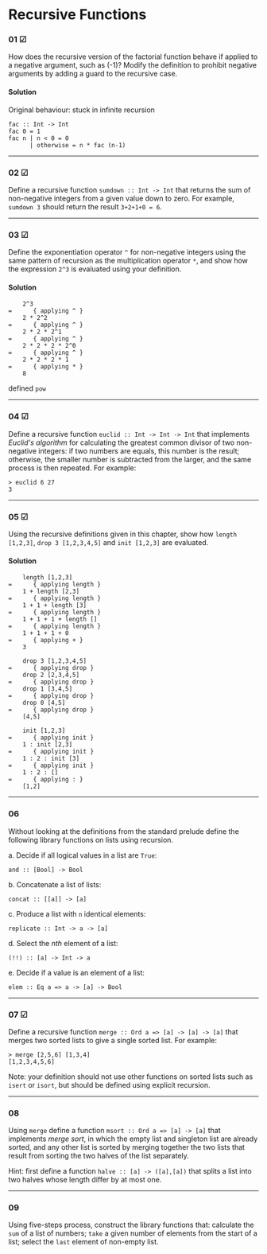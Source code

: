 # Recursive Functions

### 01 ☑
How does the recursive version of the factorial function behave if applied
to a negative argument, such as (-1)? Modify the definition to prohibit
negative arguments by adding a guard to the recursive case.

#### Solution

Original behaviour: stuck in infinite recursion
```
fac :: Int -> Int
fac 0 = 1
fac n | n < 0 = 0
      | otherwise = n * fac (n-1)
```

---
### 02 ☑
Define a recursive function `sumdown :: Int -> Int` that returns the sum of non-negative
integers from a given value down to zero. For example, `sumdown 3` should 
return the result `3+2+1+0 = 6`.

---
### 03 ☑
Define the exponentiation operator `^` for non-negative integers using the same
pattern of recursion as the multiplication operator `*`, and show how the expression
`2^3` is evaluated using your definition.

#### Solution
```
    2^3
=      { applying ^ }
    2 * 2^2
=      { applying ^ }
    2 * 2 * 2^1
=      { applying ^ }
    2 * 2 * 2 * 2^0
=      { applying ^ }
    2 * 2 * 2 * 1
=      { applying * }
    8
```

defined `pow`

---
### 04 ☑
Define a recursive function `euclid :: Int -> Int -> Int` that implements
_Euclid's algorithm_ for calculating the greatest common divisor of two non-negative
integers: if two numbers are equals, this number is the result; otherwise, the smaller
number is subtracted from the larger, and the same process is then repeated. For example:

```
> euclid 6 27
3
```

---
### 05 ☑
Using the recursive definitions given in this chapter, show how 
`length [1,2,3]`, `drop 3 [1,2,3,4,5]` and `init [1,2,3]` are evaluated.

#### Solution
```
    length [1,2,3]
=      { applying length }
    1 + length [2,3]
=      { applying length }
    1 + 1 + length [3]
=      { applying length }
    1 + 1 + 1 + length []
=      { applying length }
    1 + 1 + 1 + 0
=      { applying + }
    3
```

```
    drop 3 [1,2,3,4,5]
=      { applying drop }
    drop 2 [2,3,4,5]
=      { applying drop }
    drop 1 [3,4,5]
=      { applying drop }
    drop 0 [4,5]
=      { applying drop }
    [4,5]
```

```
    init [1,2,3]
=      { applying init }
    1 : init [2,3]
=      { applying init }
    1 : 2 : init [3]
=      { applying init }
    1 : 2 : []
=      { applying : }
    [1,2]    
```

---
### 06
Without looking at the definitions from the standard prelude define the following
library functions on lists using recursion.

a. Decide if all logical values in a list are `True`:

`and :: [Bool] -> Bool`

b. Concatenate a list of lists:

`concat :: [[a]] -> [a]`

c. Produce a list with `n` identical elements:

`replicate :: Int -> a -> [a]`

d. Select the _nth_ element of a list:

`(!!) :: [a] -> Int -> a`

e. Decide if a value is an element of a list:

`elem :: Eq a => a -> [a] -> Bool`

---
### 07 ☑
Define a recursive function `merge :: Ord a => [a] -> [a] -> [a]` that 
merges two sorted lists to give a single sorted list. For example:

```
> merge [2,5,6] [1,3,4]
[1,2,3,4,5,6]
```

Note: your definition should not use other functions on sorted lists such as
`isert` or `isort`, but should be defined using explicit recursion.

---
### 08
Using `merge` define a function `msort :: Ord a => [a] -> [a]` that implements 
_merge sort_, in which the empty list and singleton list are already sorted,
and any other list is sorted by merging together the two lists that result
from sorting the two halves of the list separately. 

Hint: first define a function `halve :: [a] -> ([a],[a])` that splits a list
into two halves whose length differ by at most one.

---
### 09
Using five-steps process, construct the library functions that:
calculate the `sum` of a list of numbers;
`take` a given number of elements from the start of a list;
select the `last` element of non-empty list.
